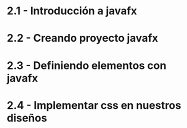 # 2.1 - Introducción a javafx


# 2.2 - Creando proyecto javafx


# 2.3 - Definiendo elementos con javafx


# 2.4 - Implementar css en nuestros diseños



